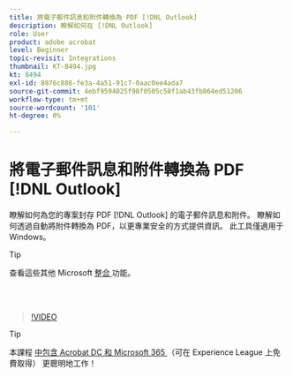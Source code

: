 ```yaml
---
title: 將電子郵件訊息和附件轉換為 PDF [!DNL Outlook]
description: 瞭解如何在 [!DNL Outlook]
role: User
product: adobe acrobat
level: Beginner
topic-revisit: Integrations
thumbnail: KT-8494.jpg
kt: 8494
exl-id: 8876c886-fe3a-4a51-91c7-0aac0ee4ada7
source-git-commit: 4ebf9594025f98f0505c58f1ab43fb864ed51206
workflow-type: tm+mt
source-wordcount: '101'
ht-degree: 0%

---
```


# 將電子郵件訊息和附件轉換為 PDF [!DNL Outlook]

瞭解如何為您的專案封存 PDF [!DNL Outlook] 的電子郵件訊息和附件。 瞭解如何透過自動將附件轉換為 PDF，以更專業安全的方式提供資訊。 此工具僅適用于 Windows。

>[!TIP]
>
>查看這些其他 Microsoft [ 整合 ](../integrate/integrate-overview.md#microsoft) 功能。

<br> 

>[!VIDEO](https://video.tv.adobe.com/v/336859?quality=12&learn=on&hidetitle=true)

>[!TIP]
>
>本課程 [ 中包含 Acrobat DC 和 Microsoft 365 ](https://experienceleague.adobe.com/?recommended=Acrobat-U-1-2021.microsoft365) （可在 Experience League 上免費取得） 更聰明地工作！
